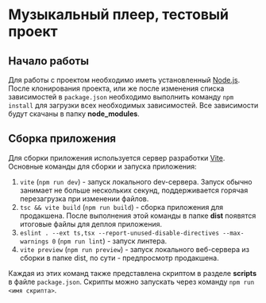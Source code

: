 # Музыкальный плеер, тестовый проект

## Начало работы

Для работы с проектом необходимо иметь установленный [Node.js](https://nodejs.org/ru).
После клонирования проекта, или же после изменения списка зависимостей в
`package.json` необходимо выполнить команду `npm install` для загрузки всех необходимых
зависимостей. Все зависимости будут скачаны в папку **node_modules**.

## Сборка приложения

Для сборки приложения используется сервер разработки [Vite](https://vitejs.ru/guide/).
Основные команды для сборки и запуска приложения:

1. `vite` (`npm run dev`) - запуск локального dev-сервера. Запуск обычно занимает
   не больше нескольких секунд, поддерживается горячая перезагрузка при изменении файлов.
2. `tsc && vite build` (`npm run build`) - сборка приложения для продакшена. После выполнения
   этой команды в папке **dist** появятся итоговые файлы для деплоя приложения.
3. `eslint . --ext ts,tsx --report-unused-disable-directives --max-warnings 0`
   (`npm run lint`) - запуск линтера.
4. `vite preview` (`npm run preview`) - запуск локального веб-сервера из сборки
   в папке dist, по сути - предпросмотр продакшена.

Каждая из этих команд также представлена скриптом в разделе **scripts** в файле
`package.json`. Скрипты можно запускать через команду `npm run <имя скрипта>`.
